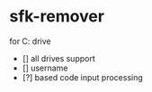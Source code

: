 # sfk-remover
for C: drive

- [] all drives support
- [] username
- [?] based code input processing
